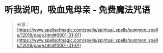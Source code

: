 <!--yml

category: 未分类

date: 2024-06-12 18:49:28

-->

# 听我说吧，吸血鬼母亲 - 免费魔法咒语

> 来源：[https://www.spellsofmagic.com/spells/spiritual_spells/summon_spells/12018/page.html#0001-01-01](https://www.spellsofmagic.com/spells/spiritual_spells/summon_spells/12018/page.html#0001-01-01)
